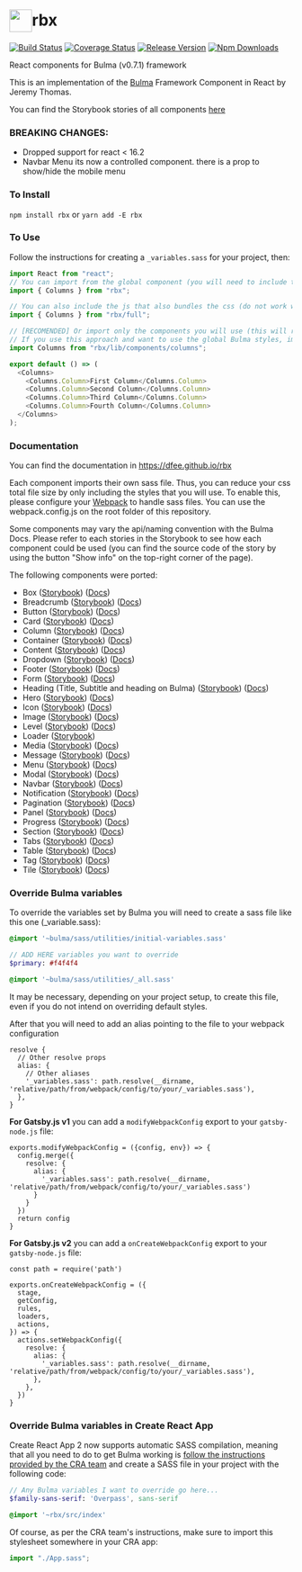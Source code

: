 # <div style="display: flex; align-items: center"><img src="https://raw.githubusercontent.com/dfee/rbx/master/docs/images/logo.png" width="40" style="margin-top: 3px" /><span>rbx</span></div>

[![Build Status](https://travis-ci.org/dfee/rbx.svg?branch=master)](https://travis-ci.org/dfee/rbx)
[![Coverage Status](https://coveralls.io/repos/github/dfee/rbx/badge.svg?branch=master)](https://coveralls.io/github/dfee/rbx?branch=master)
[![Release Version](https://img.shields.io/github/release/dfee/rbx.svg)](https://github.com/dfee/rbx)
[![Npm Downloads](https://img.shields.io/npm/dm/rbx.svg)](https://www.npmjs.com/package/rbx)

React components for Bulma (v0.7.1) framework

This is an implementation of the [Bulma](http://bulma.io/) Framework Component in React by Jeremy Thomas.

You can find the Storybook stories of all components [here](https://dfee.github.io/rbx/)

### BREAKING CHANGES:

- Dropped support for react < 16.2
- Navbar Menu its now a controlled component. there is a prop to show/hide the mobile menu

### To Install

`npm install rbx` or `yarn add -E rbx`

### To Use

Follow the instructions for creating a `_variables.sass` for your project, then:

```javascript
import React from "react";
// You can import from the global component (you will need to include the css file dist/rbx.min.css)
import { Columns } from "rbx";

// You can also include the js that also bundles the css (do not work with server-side rendering)
import { Columns } from "rbx/full";

// [RECOMENDED] Or import only the components you will use (this will reduce the total bundle size)
// If you use this approach and want to use the global Bulma styles, import rbx/src/index.sass and configure webpack to handle sass files
import Columns from "rbx/lib/components/columns";

export default () => (
  <Columns>
    <Columns.Column>First Column</Columns.Column>
    <Columns.Column>Second Column</Columns.Column>
    <Columns.Column>Third Column</Columns.Column>
    <Columns.Column>Fourth Column</Columns.Column>
  </Columns>
);
```

### Documentation

You can find the documentation in https://dfee.github.io/rbx

Each component imports their own sass file. Thus, you can reduce your css total file size by only including the styles that you will use. To enable this, please configure your [Webpack](https://webpack.github.io/) to handle sass files. You can use the webpack.config.js on the root folder of this repository.

Some components may vary the api/naming convention with the Bulma Docs. Please refer to each stories in the Storybook to see how each component could be used (you can find the source code of the story by using the button "Show info" on the top-right corner of the page).

The following components were ported:

- Box ([Storybook](https://dfee.github.io/rbx/?selectedKind=Box)) ([Docs](http://bulma.io/documentation/elements/box/))
- Breadcrumb ([Storybook](https://dfee.github.io/rbx/?selectedKind=Breadcrumb)) ([Docs](http://bulma.io/documentation/components/breadcrumb/))
- Button ([Storybook](https://dfee.github.io/rbx/?selectedKind=Button)) ([Docs](http://bulma.io/documentation/elements/button/))
- Card ([Storybook](https://dfee.github.io/rbx/?selectedKind=Card)) ([Docs](http://bulma.io/documentation/components/card/))
- Column ([Storybook](https://dfee.github.io/rbx/?selectedKind=Columns)) ([Docs](http://bulma.io/documentation/columns/basics/))
- Container ([Storybook](https://dfee.github.io/rbx/?selectedKind=Container)) ([Docs](http://bulma.io/documentation/layout/container/))
- Content ([Storybook](https://dfee.github.io/rbx/?selectedKind=Content)) ([Docs](http://bulma.io/documentation/elements/content/))
- Dropdown ([Storybook](https://dfee.github.io/rbx/?selectedKind=Dropdown)) ([Docs](http://bulma.io/documentation/components/dropdown/))
- Footer ([Storybook](https://dfee.github.io/rbx/?selectedKind=Footer)) ([Docs](http://bulma.io/documentation/layout/footer/))
- Form ([Storybook](https://dfee.github.io/rbx/?selectedKind=Form)) ([Docs](http://bulma.io/documentation/form/general/))
- Heading (Title, Subtitle and heading on Bulma) ([Storybook](https://dfee.github.io/rbx/?selectedKind=Heading)) ([Docs](http://bulma.io/documentation/elements/title/))
- Hero ([Storybook](https://dfee.github.io/rbx/?selectedKind=Hero)) ([Docs](http://bulma.io/documentation/layout/hero/))
- Icon ([Storybook](https://dfee.github.io/rbx/?selectedKind=Icon)) ([Docs](http://bulma.io/documentation/elements/icon/))
- Image ([Storybook](https://dfee.github.io/rbx/?selectedKind=Image)) ([Docs](http://bulma.io/documentation/elements/image/))
- Level ([Storybook](https://dfee.github.io/rbx/?selectedKind=Level)) ([Docs](http://bulma.io/documentation/layout/level/))
- Loader ([Storybook](https://dfee.github.io/rbx/?selectedKind=Loader))
- Media ([Storybook](https://dfee.github.io/rbx/?selectedKind=Media)) ([Docs](http://bulma.io/documentation/layout/media-object/))
- Message ([Storybook](https://dfee.github.io/rbx/?selectedKind=Message)) ([Docs](http://bulma.io/documentation/components/message/))
- Menu ([Storybook](https://dfee.github.io/rbx/?selectedKind=Menu)) ([Docs](http://bulma.io/documentation/components/menu/))
- Modal ([Storybook](https://dfee.github.io/rbx/?selectedKind=Modal)) ([Docs](http://bulma.io/documentation/components/modal/))
- Navbar ([Storybook](https://dfee.github.io/rbx/?selectedKind=Navbar)) ([Docs](https://bulma.io/documentation/components/navbar/))
- Notification ([Storybook](https://dfee.github.io/rbx/?selectedKind=Notification)) ([Docs](http://bulma.io/documentation/elements/notification/))
- Pagination ([Storybook](https://dfee.github.io/rbx/?selectedKind=Pagination)) ([Docs](https://bulma.io/documentation/components/pagination/))
- Panel ([Storybook](https://dfee.github.io/rbx/?selectedKind=Panel)) ([Docs](https://bulma.io/documentation/components/panel/))
- Progress ([Storybook](https://dfee.github.io/rbx/?selectedKind=Progress)) ([Docs](http://bulma.io/documentation/elements/progress/))
- Section ([Storybook](https://dfee.github.io/rbx/?selectedKind=Section)) ([Docs](http://bulma.io/documentation/layout/section/))
- Tabs ([Storybook](https://dfee.github.io/rbx/?selectedKind=Tabs)) ([Docs](https://bulma.io/documentation/components/tabs/))
- Table ([Storybook](https://dfee.github.io/rbx/?selectedKind=Table)) ([Docs](http://bulma.io/documentation/elements/table/))
- Tag ([Storybook](https://dfee.github.io/rbx/?selectedKind=Tag)) ([Docs](http://bulma.io/documentation/elements/tag/))
- Tile ([Storybook](https://dfee.github.io/rbx/?selectedKind=Tile)) ([Docs](http://bulma.io/documentation/layout/tiles/))

### Override Bulma variables

To override the variables set by Bulma you will need to create a sass file like this one (\_variable.sass):

```sass
@import '~bulma/sass/utilities/initial-variables.sass'

// ADD HERE variables you want to override
$primary: #f4f4f4

@import '~bulma/sass/utilities/_all.sass'
```

It may be necessary, depending on your project setup, to create this file, even if you do not intend on overriding default styles.

After that you will need to add an alias pointing to the file to your webpack configuration

```
resolve {
  // Other resolve props
  alias: {
    // Other aliases
    '_variables.sass': path.resolve(__dirname, 'relative/path/from/webpack/config/to/your/_variables.sass'),
  },
}

```

**For Gatsby.js v1** you can add a `modifyWebpackConfig` export to your `gatsby-node.js` file:

```
exports.modifyWebpackConfig = ({config, env}) => {
  config.merge({
    resolve: {
      alias: {
        '_variables.sass': path.resolve(__dirname, 'relative/path/from/webpack/config/to/your/_variables.sass')
      }
    }
  })
  return config
}
```

**For Gatsby.js v2** you can add a `onCreateWebpackConfig` export to your `gatsby-node.js` file:

```
const path = require('path')

exports.onCreateWebpackConfig = ({
  stage,
  getConfig,
  rules,
  loaders,
  actions,
}) => {
  actions.setWebpackConfig({
    resolve: {
      alias: {
        '_variables.sass': path.resolve(__dirname, 'relative/path/from/webpack/config/to/your/_variables.sass'),
      },
    },
  })
}
```

### Override Bulma variables in Create React App

Create React App 2 now supports automatic SASS compilation, meaning that all you need to do to get Bulma working is [follow the instructions provided by the CRA team](https://github.com/facebook/create-react-app/blob/master/packages/react-scripts/template/README.md#adding-a-sass-stylesheet) and create a SASS file in your project with the following code:

```sass
// Any Bulma variables I want to override go here...
$family-sans-serif: 'Overpass', sans-serif

@import '~rbx/src/index'
```

Of course, as per the CRA team's instructions, make sure to import this stylesheet somewhere in your CRA app:

```js
import "./App.sass";
```
